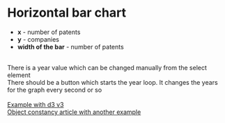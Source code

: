 # Horizontal bar chart

- **x** - number of patents
- **y** - companies
- **width of the bar** - number of patents

\
There is a year value which can be changed manually from the select element  
There should be a button which starts the year loop. It changes the years for the graph every second or so
\
\
[Example with d3 v3](https://codepen.io/va1da5/pen/ORkYQO)  
[Object constancy article with another example](https://bost.ocks.org/mike/constancy/)
